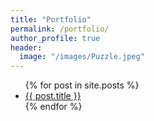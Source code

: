 ```yaml
---
title: "Portfolio"
permalink: /portfolio/
author_profile: true
header:
  image: "/images/Puzzle.jpeg"
---
```

<ul>
  {% for post in site.posts %}
    <li>
      <a href="{{ post.url }}">{{ post.title }}</a>
    </li>
  {% endfor %}
</ul>
